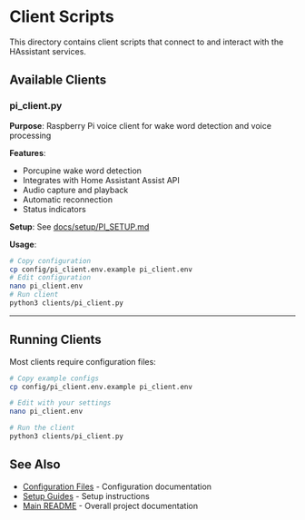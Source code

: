 # Client Scripts

This directory contains client scripts that connect to and interact with the HAssistant services.

## Available Clients

### pi_client.py
**Purpose**: Raspberry Pi voice client for wake word detection and voice processing

**Features**:
- Porcupine wake word detection
- Integrates with Home Assistant Assist API
- Audio capture and playback
- Automatic reconnection
- Status indicators

**Setup**: See [docs/setup/PI_SETUP.md](../docs/setup/PI_SETUP.md)

**Usage**:
```bash
# Copy configuration
cp config/pi_client.env.example pi_client.env
# Edit configuration
nano pi_client.env
# Run client
python3 clients/pi_client.py
```

---

## Running Clients

Most clients require configuration files:

```bash
# Copy example configs
cp config/pi_client.env.example pi_client.env

# Edit with your settings
nano pi_client.env

# Run the client
python3 clients/pi_client.py
```

## See Also

- [Configuration Files](../config/README.md) - Configuration documentation
- [Setup Guides](../docs/setup/) - Setup instructions
- [Main README](../README.md) - Overall project documentation
